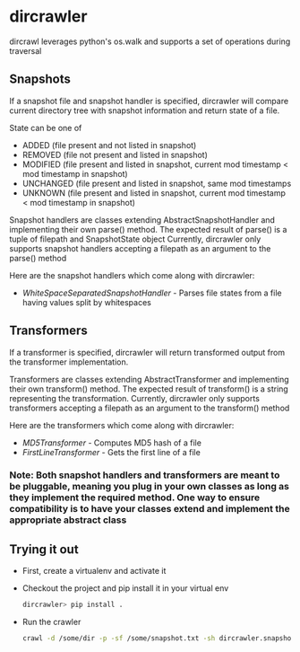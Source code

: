 # dircrawler
dircrawl leverages python's os.walk and supports a set of operations during traversal

## Snapshots
If a snapshot file and snapshot handler is specified, dircrawler will compare current directory tree
with snapshot information and return state of a file.

State can be one of
- ADDED (file present and not listed in snapshot)
- REMOVED (file not present and listed in snapshot)
- MODIFIED (file present and listed in snapshot, current mod timestamp < mod timestamp in snapshot)
- UNCHANGED (file present and listed in snapshot, same mod timestamps
- UNKNOWN (file present and listed in snapshot, current mod timestamp < mod timestamp in snapshot)

Snapshot handlers are classes extending AbstractSnapshotHandler and implementing their own parse()
method. The expected result of parse() is a tuple of filepath and SnapshotState object
Currently, dircrawler only supports snapshot handlers accepting a filepath as an argument to
the parse() method

Here are the snapshot handlers which come along with dircrawler:
- *WhiteSpaceSeparatedSnapshotHandler* - Parses file states from a file having values split by whitespaces


## Transformers
If a transformer is specified, dircrawler will return transformed output from the transformer
implementation.

Transformers are classes extending AbstractTransformer and implementing their own transform() method.
The expected result of transform() is a string representing the transformation.
Currently, dircrawler only supports transformers accepting a filepath as an argument to
the transform() method

Here are the transformers which come along with dircrawler:
- *MD5Transformer* - Computes MD5 hash of a file
- *FirstLineTransformer* - Gets the first line of a file

### Note: Both snapshot handlers and transformers are meant to be pluggable, meaning you plug in your own classes as long as they implement the required method. One way to ensure compatibility is to have your classes extend and implement the appropriate abstract class

## Trying it out
- First, create a virtualenv and activate it
- Checkout the project and pip install it in your virtual env

    ```bash
    dircrawler> pip install .
    ```
- Run the crawler

    ```bash
    crawl -d /some/dir -p -sf /some/snapshot.txt -sh dircrawler.snapshot_handlers.WhiteSpaceSeparatedSnapshotHandler -t dircrawler.transformers.FirstLineTransformer
    ```
